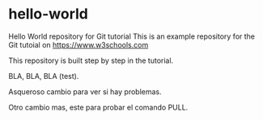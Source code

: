 # hello-world
Hello World repository for Git tutorial
This is an example repository for the Git tutoial on https://www.w3schools.com

This repository is built step by step in the tutorial.

BLA, BLA, BLA (test).

Asqueroso cambio para ver si hay problemas.

Otro cambio mas, este para probar el comando PULL.
